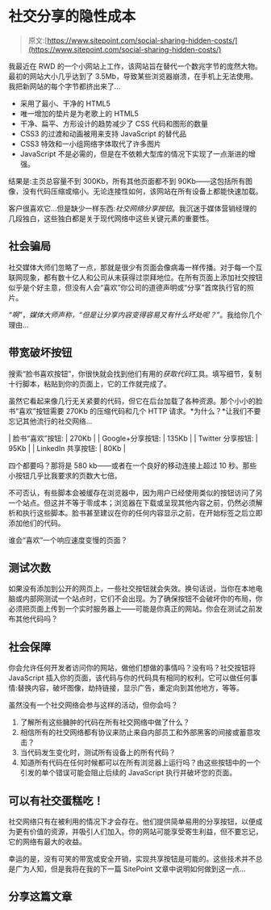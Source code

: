 # 社交分享的隐性成本

> 原文:[https://www.sitepoint.com/social-sharing-hidden-costs/](https://www.sitepoint.com/social-sharing-hidden-costs/)

我最近在 RWD 的一个小网站上工作，该网站旨在替代一个数兆字节的庞然大物。最初的网站大小几乎达到了 3.5Mb，导致某些浏览器崩溃，在手机上无法使用。我把新网站的每个字节都挤出来了…

*   采用了最小、干净的 HTML5
*   唯一增加的垫片是为老歌上的 HTML5
*   干净、扁平、方形设计的趋势减少了 CSS 代码和图形的数量
*   CSS3 的过渡和动画被用来支持 JavaScript 的替代品
*   CSS3 特效和一小组网络字体取代了许多图片
*   JavaScript 不是必需的，但是在不依赖大型库的情况下实现了一点渐进的增强。

结果是:主页总容量不到 300Kb，所有其他页面都不到 90Kb——这包括所有图像，没有代码压缩或缩小。无论连接性如何，该网站在所有设备上都能快速加载。

客户很喜欢它…但是缺少一样东西:*社交网络分享按钮*。我沉迷于媒体营销经理的几段独白，这些独白都是关于现代网络中这些关键元素的重要性。

## 社会骗局

社交媒体大师们忽略了一点，那就是很少有页面会像病毒一样传播。对于每一个互联网现象，都有数十亿人和公司从未获得过崇拜地位。在所有页面上添加社交按钮似乎是个好主意，但没有人会“喜欢”你公司的道德声明或“分享”首席执行官的照片。

*“啊”*，*媒体大师声称，“但是让分享内容变得容易又有什么坏处呢？”*。我给你几个理由…

## 带宽破坏按钮

搜索“脸书喜欢按钮”，你很快就会找到他们有用的*获取代码*工具。填写细节，复制十行脚本，粘贴到你的页面上，它的工作就完成了。

虽然它看起来像几行无关紧要的代码，但它在后台加载了各种资源。那个小小的脸书“喜欢”按钮需要 270Kb 的压缩代码和几个 HTTP 请求。*为什么？*让我们不要忘记其他流行的社交网络…

| 脸书“喜欢”按钮: | 270Kb |
| Google+分享按钮: | 135Kb |
| Twitter 分享按钮: | 95Kb |
| LinkedIn 共享按钮: | 80Kb |

四个都要吗？那将是 580 kb——或者在一个良好的移动连接上超过 10 秒。那些小按钮几乎比我要求的页数大七倍。

不可否认，有些脚本会被缓存在浏览器中，因为用户已经使用类似的按钮访问了另一个站点。但这并不等于零成本；浏览器在下载或呈现其他内容之前，仍然必须解析和执行这些脚本。脸书甚至建议在你的任何内容显示之前，在开始标签之后立即添加他们的代码。

谁会“喜欢”一个响应速度变慢的页面？

## 测试次数

如果没有添加到公开的网页上，一些社交按钮就会失效。换句话说，当你在本地电脑或内部网测试一个站点时，它们不会出现。为了确保按钮不会破坏你的布局，你必须把页面上传到一个实时服务器上——可能是你真正的网站。你会在测试之前发布其他代码吗？

## 社会保障

你会允许任何开发者访问你的网站，做他们想做的事情吗？没有吗？社交按钮将 JavaScript 插入你的页面，该代码与你的代码具有相同的权利。它可以做任何事情:替换内容，破坏图像，劫持链接，显示广告，重定向到其他地方，等等。

虽然没有一个社交网络会参与这样的活动，但你会吗？

1.  了解所有这些臃肿的代码在所有社交网络中做了什么？
2.  相信所有的社交网络都有协议来防止来自内部员工和外部黑客的间接或蓄意攻击？
3.  当代码发生变化时，测试所有设备上的所有代码？
4.  知道所有代码在任何时候都可以在所有浏览器上运行吗？由这些按钮中的一个引发的单个错误可能会阻止后续的 JavaScript 执行并破坏您的页面。

## 可以有社交蛋糕吃！

社交网络只有在被利用的情况下才会存在。他们提供简单易用的分享按钮，以便成为更有价值的资源，并吸引人们加入。你的网站可能享受寄生利益，但不要忘记，它的网络有最大的收益。

幸运的是，没有可笑的带宽或安全开销，实现共享按钮是可能的。这些技术并不总是广为人知，但是我将在我的下一篇 SitePoint 文章中说明如何做到这一点…

## 分享这篇文章